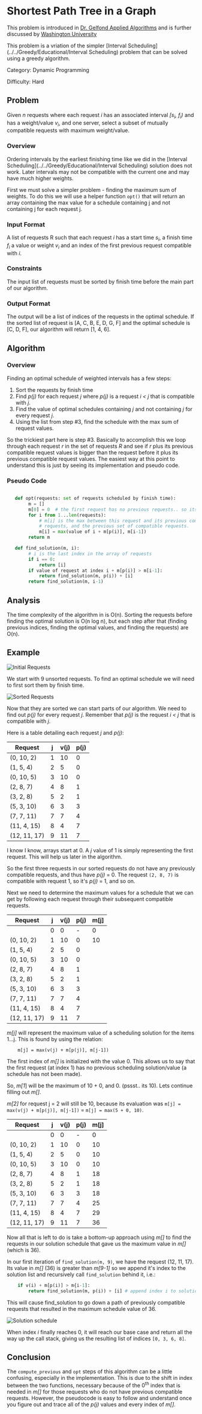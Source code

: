 # Shortest Path Tree in a Graph

This problem is introduced in [Dr. Gelfond Applied Algorithms](http://redwood.cs.ttu.edu/~mgelfond/FALL-2012/slides.pdf) and is further discussed by [Washington University](https://courses.cs.washington.edu/courses/cse521/13wi/slides/06dp-sched.pdf)

This problem is a vriation of the simpler [Interval Scheduling](../../Greedy/Educational/Interval Scheduling) problem that can be solved using a greedy algorithm.

Category: Dynamic Programming

Difficulty: Hard

## Problem
Given _n_ requests where each request _i_ has an associated interval _[s<sub>i</sub>, f<sub>i</sub>)_ and has a weight/value
_v<sub>i</sub>_, and one server, select a subset of mutually compatible requests with maximum weight/value.

### Overview
Ordering intervals by the earliest finishing time like we did in the [Interval Scheduling](../../Greedy/Educational/Interval Scheduling) solution does not work.
Later intervals may not be compatible with the current one and may have much higher weights.

First we must solve a simpler problem - finding the maximum sum of weights. To do this we will use a helper function `opt()` that will return
an array containing the max value for a schedule containing j and not containing j for each request j.

### Input Format

A list of requests R such that each request _i_ has a start time _s<sub>i</sub>_, a finish time _f<sub>i</sub>_ a value or weight _v<sub>i</sub>_ and an index
of the first previous request compatible with _i_.

### Constraints
The input list of requests must be sorted by finish time before the main part of our algorithm.

### Output Format
The output will be a list of indices of the requests in the optimal schedule. If the sorted list of request is [A, C, B, E, D, G, F] and the optimal
schedule is [C, D, F], our algorithm will return [1, 4, 6].

## Algorithm
### Overview
Finding an optimal schedule of weighted intervals has a few steps:
1. Sort the requests by finish time
2. Find _p(j)_ for each request _j_ where _p(j)_ is a request _i < j_ that is compatible with _j_.
3. Find the value of optimal schedules containing _j_ and not containing _j_ for every request _j_.
4. Using the list from step #3, find the schedule with the max sum of request values.

So the trickiest part here is step #3. Basically to accomplish this we loop through each request _r_ in the set of requests _R_ and see if _r_ plus its previous
compatible request values is bigger than the request before it plus its previous compatible request values. The easiest way at this point to understand this is just by seeing
its implementation and pseudo code.



### Pseudo Code

```Python

   def opt(requests: set of requests scheduled by finish time):
        m = []
        m[0] = 0  # the first request has no previous requests.. so its opt is 0
        for i from 1...len(requests):
            # m[i] is the max between this request and its previous compatible
            # requests, and the previous set of compatible requests.
            m[i] = max(value of i + m[p(i)], m[i-1])
        return m

   def find_solution(m, i):
        # i is the last index in the array of requests
        if i == 0:
            return [i]
        if value of request at index i + m[p(i)] > m[i-1]:
            return find_solution(m, p(i)) + [i]
        return find_solution(m, i-1)

```

## Analysis
The time complexity of the algorithm in is O(n). Sorting the requests before finding the optimal solution is O(n log n), but each step after that (finding previous indices, finding the optimal values, and finding the requests) are O(n).

## Example
![Initial Requests](./assets/initial.png)

We start with 9 unsorted requests. To find an optimal schedule we will need to first
sort them by finish time.

![Sorted Requests](./assets/sorted.png)

Now that they are sorted we can start parts of our algorithm. We need to find out _p(j)_ for every request _j_.
Remember that _p(j)_ is the request _i < j_ that is compatible with _j_.

Here is a table detailing each request _j_ and _p(j)_:

| Request       | j  |  v(j) | p(j) |
| ------------- |----| ----- |----- |
| (0, 10, 2)    | 1  |   10  | 0   |
| (1, 5, 4)     | 2  |   5   | 0   |
| (0, 10, 5)    | 3  |   10  | 0   |
| (2, 8, 7)     | 4  |   8   | 1   |
| (3, 2, 8)     | 5  |   2   | 1   |
| (5, 3, 10)    | 6  |   3   | 3   |
| (7, 7, 11)    | 7  |   7   | 4   |
| (11, 4, 15)   | 8  |   4   | 7   |
| (12, 11, 17)  | 9  |   11  | 7   |

I know I know, arrays start at 0. A _j_ value of 1 is simply representing the first request. This will help us later in the algorithm.

So the first three requests in our sorted requests do not have any previously compatible requests, and thus have _p(j)_ = 0. The request `(2, 8, 7)` is compatible with request 1, so it's _p(j)_ = 1,
and so on.

Next we need to determine the maximum values for a schedule that we can get by following each request through their subsequent compatible requests.

| Request       | j  |  v(j) | p(j) |  m[j]  |
| ------------- |----| ----- |----- | ------ |
|               | 0  |   0   |  -   |   0    |
| (0, 10, 2)    | 1  |   10  |  0   |   10   |
| (1, 5, 4)     | 2  |   5   |  0   |        |
| (0, 10, 5)    | 3  |   10  |  0   |        |
| (2, 8, 7)     | 4  |   8   |  1   |        |
| (3, 2, 8)     | 5  |   2   |  1   |        |
| (5, 3, 10)    | 6  |   3   |  3   |        |
| (7, 7, 11)    | 7  |   7   |  4   |        |
| (11, 4, 15)   | 8  |   4   |  7   |        |
| (12, 11, 17)  | 9  |   11  |  7   |        |

_m[j]_ will represent the maximum value of a scheduling solution for the items 1...j. This is found by using the relation:
```
    m[j] = max(v(j) + m[p(j)], m[j-1])
```

The first index of _m[]_ is initialized with the value 0. This allows us to say that the first request (at index 1) has no previous scheduling solution/value (a schedule has not been made).

So, _m[1_] will be the maximum of 10 + 0, and 0. (pssst.. its 10). Lets continue filling out _m[]_.

_m[2]_ for request j = 2 will still be 10, because its evaluation was `m[j] = max(v(j) + m[p(j)], m[j-1])` = `m[j] = max(5 + 0, 10)`.


| Request       | j  |  v(j) | p(j) |  m[j]  |
| ------------- |----| ----- |----- | ------ |
|               | 0  |   0   |  -   |   0    |
| (0, 10, 2)    | 1  |   10  |  0   |   10   |
| (1, 5, 4)     | 2  |   5   |  0   |   10   |
| (0, 10, 5)    | 3  |   10  |  0   |   10   |
| (2, 8, 7)     | 4  |   8   |  1   |   18   |
| (3, 2, 8)     | 5  |   2   |  1   |   18   |
| (5, 3, 10)    | 6  |   3   |  3   |   18   |
| (7, 7, 11)    | 7  |   7   |  4   |   25   |
| (11, 4, 15)   | 8  |   4   |  7   |   29   |
| (12, 11, 17)  | 9  |   11  |  7   |   36   |

Now all that is left to do is take a bottom-up approach using _m[]_ to find the requests in our solution schedule that gave us the maximum value in _m[]_ (which is 36).

In our first iteration of `find_solution(m, 9)`, we have the request (12, 11, 17). Its value in _m[]_ (36) is greater than _m[9-1]_ so we append it's index to the solution
list and recursively call `find_solution` behind it, i.e.:

```python
    if v(i) + m[p(i)] > m{i-1]:
        return find_solution(m, p(i)) + [i] # append index i to solution
```

This will cause find_solution to go down a path of previously compatible requests that resulted in the maximum schedule value of 36.


![Solution schedule](./assets/find_solution1.png)


When index _i_ finally reaches 0, it will reach our base case and return all the way
up the call stack, giving us the resulting list of indices `[0, 3, 6, 8]`.

## Conclusion

The `compute_previous` and `opt` steps of this algorithm can be a little confusing, especially in the implementation. This is due to the shift in index between the two functions, necessary
because of the 0<sup>th</sup> index that is needed in _m[]_ for those requests who do not have previous compatible requests. However, the pseudocode is easy to follow and understand once you
figure out and trace all of the _p(j)_ values and every index of _m[]_.
